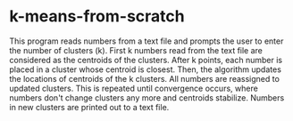# k-means-from-scratch
This program reads numbers from a text file and prompts the user to enter the number of clusters (k).
First k numbers read from the text file are considered as the centroids of the clusters. After k points, each number 
is placed in a cluster whose centroid is closest. Then, the algorithm updates the locations of centroids of the k clusters.
All numbers are reassigned to updated clusters. This is repeated until convergence occurs, where numbers don't
change clusters any more and centroids stabilize. Numbers in new clusters are printed out to a text file.
